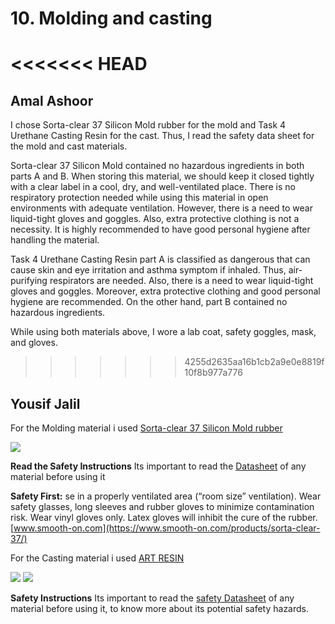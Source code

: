 # 10. Molding and casting

<<<<<<< HEAD
=======
## **Amal Ashoor**

I chose Sorta-clear 37 Silicon Mold rubber for the mold and Task 4 Urethane Casting Resin for the cast. Thus, I read the safety data sheet for the mold and cast materials.

Sorta-clear 37 Silicon Mold contained no hazardous ingredients in both parts A and B. When storing this material, we should keep it closed tightly with a clear label in a  cool, dry, and well-ventilated place. There is no respiratory protection needed while using this material in open environments with adequate ventilation. However, there is a need to wear liquid-tight gloves and goggles. Also, extra protective clothing is not a necessity. It is highly recommended to have good personal hygiene after handling the material.

Task 4 Urethane Casting Resin part A is classified as dangerous that can cause skin and eye irritation and asthma symptom if inhaled. Thus, air-purifying respirators are needed. Also, there is a need to wear liquid-tight gloves and goggles. Moreover, extra protective clothing and good personal hygiene are recommended. On the other hand, part B contained no hazardous ingredients.

While using both materials above, I wore a lab coat, safety goggles, mask, and gloves.


>>>>>>> 4255d2635aa16b1cb2a9e0e8819f10f8b977a776


## **Yousif Jalil**
For the Molding material i used [Sorta-clear 37 Silicon Mold rubber](https://www.smooth-on.com/products/sorta-clear-37/)

 ![](../images/Yousef/Molding/sorta.jpg)

**Read the Safety Instructions**  Its important to read the [Datasheet](https://www.smooth-on.com/msds/files/BD_DS_Eco_Equ_EZB_EZS_Psy_MS_OOMOO_Reb_ST_SS_Soma_Sol_Sorta.pdf)
  of any material before using it

**Safety First:** se in a properly ventilated area (“room size” ventilation). Wear safety glasses, long sleeves and rubber gloves to minimize contamination risk. Wear vinyl gloves only. Latex gloves will inhibit the cure of the rubber. [www.smooth-on.com](https://www.smooth-on.com/products/sorta-clear-37/)

For the Casting material i used [ART RESIN](https://www.artresin.com/collections/artresin-epoxy-resin/products/2-gal-artresin-professional-kit)

![](../images/Yousef/Molding/artresin.JPG)
![](../images/Yousef/Molding/artresin2.JPG)

**Safety Instructions**  Its important to read the [safety Datasheet](https://media.easycomposites.co.uk/datasheets/ArtResin-Safety-Data-Sheet-ENG-V1-1.pdf)
  of any material before using it, to know more about its potential safety hazards.

